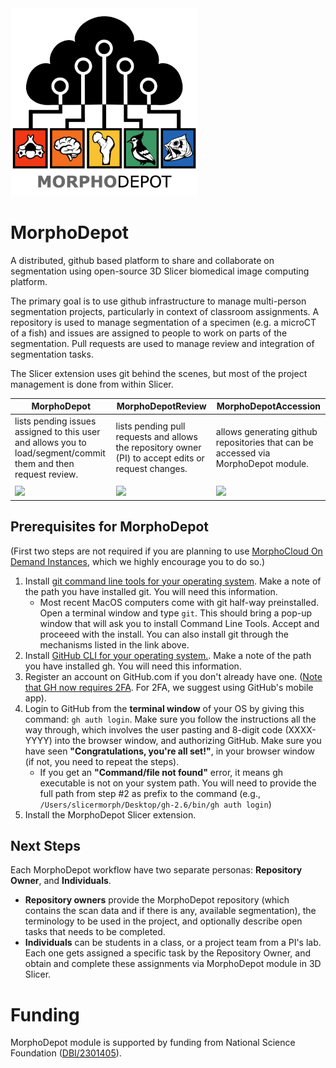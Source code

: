 <img src="./MorphoDepot.png" width=300>


# MorphoDepot
A distributed, github based platform to share and collaborate on segmentation using open-source 3D Slicer biomedical image computing platform. 

The primary goal is to use github infrastructure to manage multi-person segmentation projects, particularly in context of classroom assignments.  A repository is used to manage segmentation of a specimen (e.g. a microCT of a fish) and issues are assigned to people to work on parts of the segmentation.  Pull requests are used to manage review and integration of segmentation tasks.

The Slicer extension uses git behind the scenes, but most of the project management is done from within Slicer.

|**MorphoDepot**|**MorphoDepotReview**|**MorphoDepotAccession**|
|-----|-----|----|
|lists pending issues assigned to this user and allows you to load/segment/commit them and then request review.|lists pending pull requests and allows the repository owner (PI) to accept edits or request changes.|allows generating github repositories that can be accessed via MorphoDepot module.|
||||
|<img src="https://github.com/user-attachments/assets/2d81e4f3-8d8b-49e4-97f4-f906053d375f" width="600">|<img src="https://github.com/user-attachments/assets/9481ce0f-dc37-4900-9cdc-14bb0922df59" width="600">|<img width="550" src="https://github.com/user-attachments/assets/7a19682f-3636-4909-aede-460c265c3e35">|


## Prerequisites for MorphoDepot
(First two steps are not required if you are planning to use [MorphoCloud On Demand Instances](https://instances.morpho.cloud), which we highly encourage you to do so.)

1. Install [git command line tools for your operating system](https://git-scm.com/downloads). Make a note of the path you have installed git. You will need this information.
   * Most recent MacOS computers come with git half-way preinstalled. Open a terminal window and type `git`. This should bring a pop-up window that will ask you to install Command Line Tools. Accept and proceeed with the install. You can also install git through the mechanisms listed in the link above.  
3. Install [GitHub CLI for your operating system.](https://cli.github.com/). Make a note of the path you have installed gh. You will need this information.
4. Register an account on GitHub.com if you don't already have one. ([Note that GH now requires 2FA](https://docs.github.com/en/authentication/securing-your-account-with-two-factor-authentication-2fa/configuring-two-factor-authentication). For 2FA, we suggest using GitHub's mobile app).
5. Login to GitHub from the **terminal window** of your OS by giving this command: `gh auth login`. Make sure you follow the instructions all the way through, which involves the user pasting and 8-digit code (XXXX-YYYY) into the browser window, and authorizing GitHub. Make sure you have seen **"Congratulations, you're all set!"**, in your browser window (if not, you need to repeat the steps).
   * If you get an **"Command/file not found"** error, it means gh executable is not on your system path. You will need to provide the full path from step #2 as prefix to the command (e.g., `/Users/slicermorph/Desktop/gh-2.6/bin/gh auth login`)
6. Install the MorphoDepot Slicer extension. 

## Next Steps
Each MorphoDepot workflow have two separate personas: **Repository Owner**, and **Individuals**. 
* **Repository owners** provide the MorphoDepot repository (which contains the scan data and if there is any, available segmentation), the terminology to be used in the project, and optionally describe open tasks that needs to be completed.
* **Individuals** can be students in a class, or a project team from a PI's lab. Each one gets assigned a specific task by the Repository Owner, and obtain and complete these assignments via MorphoDepot module in 3D Slicer.

# Funding 

MorphoDepot module is supported by funding from National Science Foundation ([DBI/2301405](https://www.nsf.gov/awardsearch/showAward?AWD_ID=2301405&HistoricalAwards=false)). 

